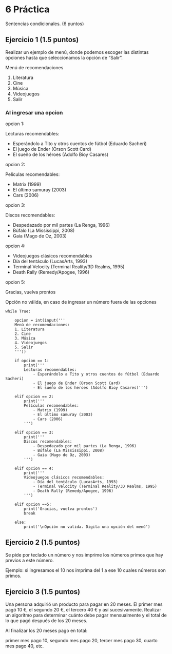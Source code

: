 # 6 Práctica 
Sentencias condicionales. (6 puntos)

## Ejercicio 1 (1.5 puntos)
Realizar un ejemplo de menú, donde podemos escoger las distintas opciones
hasta que seleccionamos la opción de “Salir”.

Menú de recomendaciones
1. Literatura
2. Cine
3. Música
4. Videojuegos
5. Salir

### Al ingresar una opcion
opcion 1:

Lecturas recomendables:

* Esperándolo a Tito y otros cuentos de fútbol (Eduardo
Sacheri)
* El juego de Ender (Orson Scott Card)
* El sueño de los héroes (Adolfo Bioy Casares)

opcion 2:

Películas recomendables:

* Matrix (1999)
* El último samuray (2003)
* Cars (2006)

opcion  3:

Discos recomendables:

* Despedazado por mil partes (La Renga, 1996)
* Búfalo (La Mississippi, 2008)
* Gaia (Mago de Oz, 2003)

opcion 4:

* Videojuegos clásicos recomendables
* Día del tentáculo (LucasArts, 1993)
* Terminal Velocity (Terminal Reality/3D Realms, 1995)
* Death Rally (Remedy/Apogee, 1996)

opcion  5:

Gracias, vuelva prontos

Opción no válida, en caso de ingresar un número fuera de las opciones


    while True:

        opcion = int(input('''
        Menú de recomendaciones:
        1. Literatura
        2. Cine
        3. Música
        4. Videojuegos
        5. Salir
        '''))

        if opcion == 1:
            print('''
            Lecturas recomendables:
                - Esperándolo a Tito y otros cuentos de fútbol (Eduardo Sacheri)
                - El juego de Ender (Orson Scott Card)
                - El sueño de los héroes (Adolfo Bioy Casares)''')

        elif opcion == 2:
            print('''
            Películas recomendables:
                - Matrix (1999)
                - El último samuray (2003)
                - Cars (2006)
            ''')

        elif opcion == 3:
            print('''
            Discos recomendables:
                - Despedazado por mil partes (La Renga, 1996)
                - Búfalo (La Mississippi, 2008)
                - Gaia (Mago de Oz, 2003)
            ''')

        elif opcion == 4:
            print('''
            Videojuegos clásicos recomendables:
                - Día del tentáculo (LucasArts, 1993)
                - Terminal Velocity (Terminal Reality/3D Realms, 1995)
                - Death Rally (Remedy/Apogee, 1996)
            ''')

        elif opcion ==5:
            print('Gracias, vuelva prontos')
            break

        else:
            print('\nOpción no valida. Digita una opción del menú')

## Ejercicio 2 (1.5 puntos)
Se pide por teclado un número y nos imprime los números primos que hay previos a este número.

Ejemplo: si ingresamos el 10 nos imprima del 1 a ese 10 cuales números son primos.


## Ejercicio 3 (1.5 puntos)
Una persona adquirió un producto para pagar en 20 meses. El primer mes pagó
10 €, el segundo 20 €, el tercero 40 € y así sucesivamente. Realizar un algoritmo
para determinar cuánto debe pagar mensualmente y el total de lo que pagó
después de los 20 meses.

Al finalizar los 20 meses pago en total:

primer mes pago 10, segundo mes pago 20, tercer mes pago 30, cuarto mes pago 40, etc.
